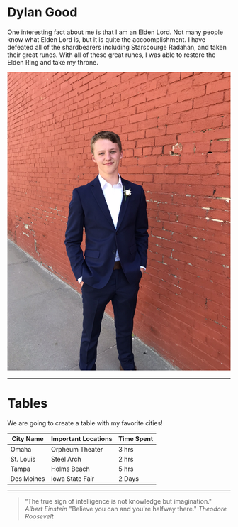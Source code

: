 # Dylan Good

One interesting fact about me is that I am an Elden Lord. Not many people know what Elden Lord is, but it is
quite the accoomplishment. I have defeated all of the shardbearers including Starscourge Radahan, and taken their 
great runes. With all of these great runes, I was able to restore the Elden Ring and take my throne.

![image of me](IMG_4671.jpeg)

---

# Tables

We are going to create a table with my favorite cities!

| City Name | Important Locations | Time Spent |
| --- | --- | --- |
| Omaha | Orpheum Theater | 3 hrs |
| St. Louis | Steel Arch | 2 hrs |
| Tampa | Holms Beach | 5 hrs |
| Des Moines | Iowa State Fair | 2 Days |

---

> “The true sign of intelligence is not knowledge but imagination." *Albert Einstein*
> "Believe you can and you're halfway there." *Theodore Roosevelt*
